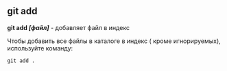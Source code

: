 ## git add

**git add *[файл]*** - добавляет файл в индекс

Чтобы добавить все файлы в каталоге в индекс ( кроме игнорируемых), используйте команду:

 ```bash=
 git add .
 ```